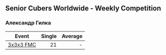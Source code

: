 ## Senior Cubers Worldwide - Weekly Competition
### Александр Гилка

| Event | Single | Average |
| -- | --: | --: |
| [3x3x3 FMC](александр_гилка/333fm.md) | 21 | - |

<!-- Global site tag (gtag.js) - Google Analytics -->
<script async src="https://www.googletagmanager.com/gtag/js?id=UA-86348435-3"></script>
<script>window.dataLayer = window.dataLayer || []; function gtag() {dataLayer.push(arguments);} gtag('js', new Date()); gtag('config', 'UA-86348435-3');</script>
